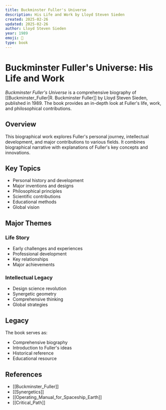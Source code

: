 ```yaml
---
title: Buckminster Fuller's Universe
description: His Life and Work by Lloyd Steven Sieden
created: 2025-02-26
updated: 2025-02-26
author: Lloyd Steven Sieden
year: 1989
emoji: 🌌
type: book
---
```


# Buckminster Fuller's Universe: His Life and Work

*Buckminster Fuller's Universe* is a comprehensive biography of [[Buckminster_Fuller|R. Buckminster Fuller]] by Lloyd Steven Sieden, published in 1989. The book provides an in-depth look at Fuller's life, work, and philosophical contributions.

## Overview

This biographical work explores Fuller's personal journey, intellectual development, and major contributions to various fields. It combines biographical narrative with explanations of Fuller's key concepts and innovations.

## Key Topics

- Personal history and development
- Major inventions and designs
- Philosophical principles
- Scientific contributions
- Educational methods
- Global vision

## Major Themes

### Life Story
- Early challenges and experiences
- Professional development
- Key relationships
- Major achievements

### Intellectual Legacy
- Design science revolution
- Synergetic geometry
- Comprehensive thinking
- Global strategies

## Legacy

The book serves as:
- Comprehensive biography
- Introduction to Fuller's ideas
- Historical reference
- Educational resource

## References

- [[Buckminster_Fuller]]
- [[Synergetics]]
- [[Operating_Manual_for_Spaceship_Earth]]
- [[Critical_Path]] 